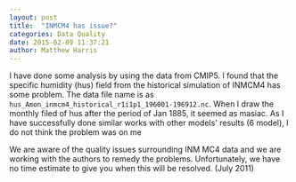 ```yaml
---
layout: post
title:  "INMCM4 has issue?"
categories: Data Quality 
date: 2015-02-09 11:37:21
author: Matthew Harris
---
```


I have done some analysis by using the data from CMIP5. I found that the specific humidity (hus) field from the historical simulation of INMCM4 has some problem. The data file name is as `hus_Amon_inmcm4_historical_r1i1p1_196001-196912.nc`. When I draw the monthly filed of hus after the period of Jan 1885, it seemed as masiac. As I have successfully done similar works with other models' results (6 model), I do not think the problem was on me

We are aware of the quality issues surrounding INM MC4 data and we are working with the authors to remedy the problems. Unfortunately, we have no time estimate to give you when this will be resolved. (July 2011)
